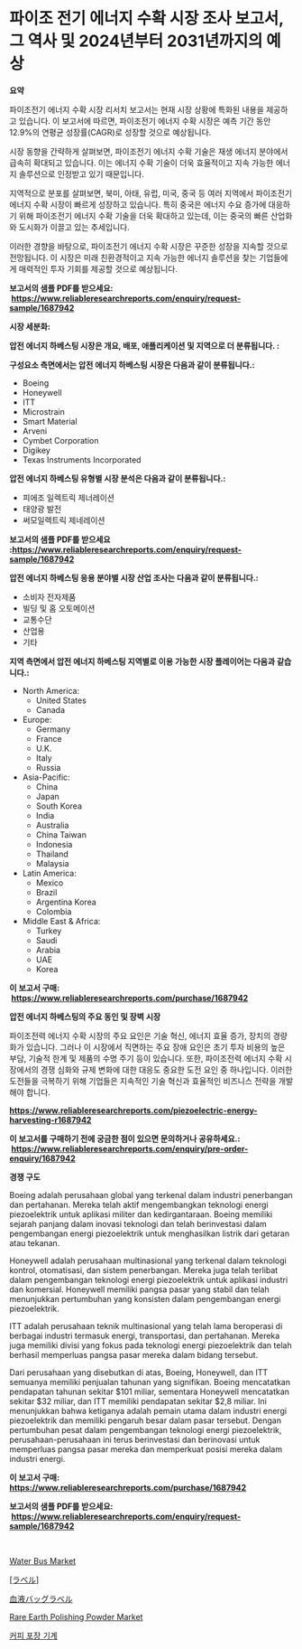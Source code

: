 <p><h1>파이조 전기 에너지 수확 시장 조사 보고서, 그 역사 및 2024년부터 2031년까지의 예상</h1></p><p><strong>요약</strong></p>
<p><p>파이조전기 에너지 수확 시장 리서치 보고서는 현재 시장 상황에 특화된 내용을 제공하고 있습니다. 이 보고서에 따르면, 파이조전기 에너지 수확 시장은 예측 기간 동안 12.9%의 연평균 성장률(CAGR)로 성장할 것으로 예상됩니다. </p><p>시장 동향을 간략하게 살펴보면, 파이조전기 에너지 수확 기술은 재생 에너지 분야에서 급속히 확대되고 있습니다. 이는 에너지 수확 기술이 더욱 효율적이고 지속 가능한 에너지 솔루션으로 인정받고 있기 때문입니다. </p><p>지역적으로 분포를 살펴보면, 북미, 아태, 유럽, 미국, 중국 등 여러 지역에서 파이조전기 에너지 수확 시장이 빠르게 성장하고 있습니다. 특히 중국은 에너지 수요 증가에 대응하기 위해 파이조전기 에너지 수확 기술을 더욱 확대하고 있는데, 이는 중국의 빠른 산업화와 도시화가 이끌고 있는 추세입니다. </p><p>이러한 경향을 바탕으로, 파이조전기 에너지 수확 시장은 꾸준한 성장을 지속할 것으로 전망됩니다. 이 시장은 미래 친환경적이고 지속 가능한 에너지 솔루션을 찾는 기업들에게 매력적인 투자 기회를 제공할 것으로 예상됩니다.</p></p>
<p><strong>보고서의 샘플 PDF를 받으세요: &nbsp;<a href="https://www.reliableresearchreports.com/enquiry/request-sample/1687942">https://www.reliableresearchreports.com/enquiry/request-sample/1687942</a></strong></p>
<p><strong>시장 세분화:</strong></p>
<p><strong> 압전 에너지 하베스팅 시장은 개요, 배포, 애플리케이션 및 지역으로 더 분류됩니다. :</strong></p>
<p><strong>구성요소 측면에서는 압전 에너지 하베스팅 시장은 다음과 같이 분류됩니다.:</strong></p>
<p><ul><li>Boeing</li><li>Honeywell</li><li>ITT</li><li>Microstrain</li><li>Smart Material</li><li>Arveni</li><li>Cymbet Corporation</li><li>Digikey</li><li>Texas Instruments Incorporated</li></ul></p>
<p><strong> 압전 에너지 하베스팅 유형별 시장 분석은 다음과 같이 분류됩니다.:</strong></p>
<p><ul><li>피에조 일렉트릭 제너레이션</li><li>태양광 발전</li><li>써모일렉트릭 제네레이션</li></ul></p>
<p><strong>보고서의 샘플 PDF를 받으세요 :<a href="https://www.reliableresearchreports.com/enquiry/request-sample/1687942">https://www.reliableresearchreports.com/enquiry/request-sample/1687942</a></strong></p>
<p><strong> 압전 에너지 하베스팅 응용 분야별 시장 산업 조사는 다음과 같이 분류됩니다.:</strong></p>
<p><ul><li>소비자 전자제품</li><li>빌딩 및 홈 오토메이션</li><li>교통수단</li><li>산업용</li><li>기타</li></ul></p>
<p><strong>지역 측면에서 압전 에너지 하베스팅 지역별로 이용 가능한 시장 플레이어는 다음과 같습니다.:</strong></p>
<p><ul>
    <li>
        North America:
        <ul>
            <li>United States</li>
            <li>Canada</li>
        </ul>
    </li>
    <li>
        Europe:
        <ul>
            <li>Germany</li>
            <li>France</li>
            <li>U.K.</li>
            <li>Italy</li>
            <li>Russia</li>
        </ul>
    </li>
    <li>
        Asia-Pacific:
        <ul>
            <li>China</li>
            <li>Japan</li>
            <li>South Korea</li>
            <li>India</li>
            <li>Australia</li>
            <li>China Taiwan</li>
            <li>Indonesia</li>
            <li>Thailand</li>
            <li>Malaysia</li>
        </ul>
    </li>
    <li>
        Latin America:
        <ul>
            <li>Mexico</li>
            <li>Brazil</li>
            <li>Argentina Korea</li>
            <li>Colombia</li>
        </ul>
    </li>
    <li>
        Middle East & Africa:
        <ul>
            <li>Turkey</li>
            <li>Saudi</li>
            <li>Arabia</li>
            <li>UAE</li>
            <li>Korea</li>
        </ul>
    </li>
    </ul></p>
<p><strong>이 보고서 구매: &nbsp;<a href="https://www.reliableresearchreports.com/purchase/1687942">https://www.reliableresearchreports.com/purchase/1687942</a></strong></p>
<p><strong>압전 에너지 하베스팅의 주요 동인 및 장벽 시장</strong></p>
<p><p>파이조전력 에너지 수확 시장의 주요 요인은 기술 혁신, 에너지 효율 증가, 장치의 경량화가 있습니다. 그러나 이 시장에서 직면하는 주요 장애 요인은 초기 투자 비용의 높은 부담, 기술적 한계 및 제품의 수명 주기 등이 있습니다. 또한, 파이조전력 에너지 수확 시장에서의 경쟁 심화와 규제 변화에 대한 대응도 중요한 도전 요인 중 하나입니다. 이러한 도전들을 극복하기 위해 기업들은 지속적인 기술 혁신과 효율적인 비즈니스 전략을 개발해야 합니다.</p></p>
<p><strong><a href="https://www.reliableresearchreports.com/piezoelectric-energy-harvesting-r1687942">https://www.reliableresearchreports.com/piezoelectric-energy-harvesting-r1687942</a></strong></p>
<p><strong>이 보고서를 구매하기 전에 궁금한 점이 있으면 문의하거나 공유하세요.: &nbsp;<a href="https://www.reliableresearchreports.com/enquiry/pre-order-enquiry/1687942">https://www.reliableresearchreports.com/enquiry/pre-order-enquiry/1687942</a></strong></p>
<p><strong>경쟁 구도</strong></p>
<p><p>Boeing adalah perusahaan global yang terkenal dalam industri penerbangan dan pertahanan. Mereka telah aktif mengembangkan teknologi energi piezoelektrik untuk aplikasi militer dan kedirgantaraan. Boeing memiliki sejarah panjang dalam inovasi teknologi dan telah berinvestasi dalam pengembangan energi piezoelektrik untuk menghasilkan listrik dari getaran atau tekanan.</p><p>Honeywell adalah perusahaan multinasional yang terkenal dalam teknologi kontrol, otomatisasi, dan sistem penerbangan. Mereka juga telah terlibat dalam pengembangan teknologi energi piezoelektrik untuk aplikasi industri dan komersial. Honeywell memiliki pangsa pasar yang stabil dan telah menunjukkan pertumbuhan yang konsisten dalam pengembangan energi piezoelektrik.</p><p>ITT adalah perusahaan teknik multinasional yang telah lama beroperasi di berbagai industri termasuk energi, transportasi, dan pertahanan. Mereka juga memiliki divisi yang fokus pada teknologi energi piezoelektrik dan telah berhasil memperluas pangsa pasar mereka dalam bidang tersebut.</p><p>Dari perusahaan yang disebutkan di atas, Boeing, Honeywell, dan ITT semuanya memiliki penjualan tahunan yang signifikan. Boeing mencatatkan pendapatan tahunan sekitar $101 miliar, sementara Honeywell mencatatkan sekitar $32 miliar, dan ITT memiliki pendapatan sekitar $2,8 miliar. Ini menunjukkan bahwa ketiganya adalah pemain utama dalam industri energi piezoelektrik dan memiliki pengaruh besar dalam pasar tersebut. Dengan pertumbuhan pesat dalam pengembangan teknologi energi piezoelektrik, perusahaan-perusahaan ini terus berinvestasi dan berinovasi untuk memperluas pangsa pasar mereka dan memperkuat posisi mereka dalam industri energi.</p></p>
<p><strong>이 보고서 구매: &nbsp; <a href="https://www.reliableresearchreports.com/purchase/1687942">https://www.reliableresearchreports.com/purchase/1687942</a></strong></p>
<p><strong>보고서의 샘플 PDF를 받으세요: &nbsp;<a href="https://www.reliableresearchreports.com/enquiry/request-sample/1687942">https://www.reliableresearchreports.com/enquiry/request-sample/1687942</a></strong><strong></strong></p>
<p>&nbsp;</p>
<p><p><a href="https://github.com/gdfhhhj/Market-Research-Report-List-4/blob/main/water-bus-market.md">Water Bus Market</a></p><p><a href="https://github.com/CloydAbbott2023/Market-Research-Report-List-1/blob/main/980361122393.md">[ラベル]</a></p><p><a href="https://github.com/AaronVargas43/Market-Research-Report-List-1/blob/main/616039122392.md">血液バッグラベル</a></p><p><a href="https://gentle-editor-9db.notion.site/Rare-Earth-Polishing-Powder-Market-A-Comprehensive-Report-of-its-Market-Share-Growth-Trends-2024--db06e5e61fc1480f97bd9d1bb9963b03">Rare Earth Polishing Powder Market</a></p><p><a href="https://medium.com/@derrickmafrks96745/%EC%BB%A4%ED%94%BC-%ED%8F%AC%EC%9E%A5-%EA%B8%B0%EA%B3%84-%EC%8B%9C%EC%9E%A5-%EA%B7%9C%EB%AA%A8-%EB%B0%8F-%EC%8B%9C%EC%9E%A5-%EB%8F%99%ED%96%A5-%EC%99%84%EC%A0%84%ED%95%9C-%EC%82%B0%EC%97%85-%EA%B0%9C%EC%9A%94-2024%EB%85%84%EB%B6%80%ED%84%B0-2031%EB%85%84-033cc317b61b">커피 포장 기계</a></p></p>